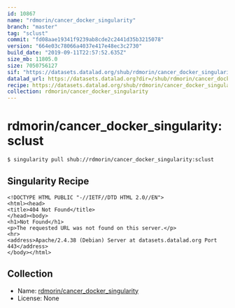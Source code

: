 ```yaml
---
id: 10867
name: "rdmorin/cancer_docker_singularity"
branch: "master"
tag: "sclust"
commit: "fd08aae19341f9239ab8cde2c2441d35b3215078"
version: "664e03c78066a4037e417e48ec3c2730"
build_date: "2019-09-11T22:57:52.635Z"
size_mb: 11805.0
size: 7050756127
sif: "https://datasets.datalad.org/shub/rdmorin/cancer_docker_singularity/sclust/2019-09-11-fd08aae1-664e03c7/664e03c78066a4037e417e48ec3c2730.sif"
datalad_url: https://datasets.datalad.org?dir=/shub/rdmorin/cancer_docker_singularity/sclust/2019-09-11-fd08aae1-664e03c7/
recipe: https://datasets.datalad.org/shub/rdmorin/cancer_docker_singularity/sclust/2019-09-11-fd08aae1-664e03c7/Singularity
collection: rdmorin/cancer_docker_singularity
---
```


# rdmorin/cancer_docker_singularity:sclust

```bash
$ singularity pull shub://rdmorin/cancer_docker_singularity:sclust
```

## Singularity Recipe

```singularity
<!DOCTYPE HTML PUBLIC "-//IETF//DTD HTML 2.0//EN">
<html><head>
<title>404 Not Found</title>
</head><body>
<h1>Not Found</h1>
<p>The requested URL was not found on this server.</p>
<hr>
<address>Apache/2.4.38 (Debian) Server at datasets.datalad.org Port 443</address>
</body></html>
```

## Collection

 - Name: [rdmorin/cancer_docker_singularity](https://github.com/rdmorin/cancer_docker_singularity)
 - License: None

